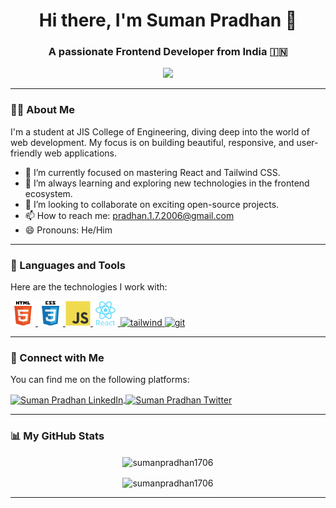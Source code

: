 <h1 align="center">Hi there, I'm Suman Pradhan 👋</h1>
<h3 align="center">A passionate Frontend Developer from India 🇮🇳</h3>

<p align="center">
  <img src="https://media.giphy.com/media/v1.Y2lkPTc5MGI3NjExMW15YnR0bnhuOWhlc21xcWR3bWdjamVvdWtyMzhlZ216cDN3bmVubCZlcD12MV9naWZzX3NlYXJjaCZjdD1n/izVaBHDd8FThK/giphy.gif" width="400" />
</p>

---

### 👨‍💻 About Me

I'm a student at JIS College of Engineering, diving deep into the world of web development. My focus is on building beautiful, responsive, and user-friendly web applications.

- 🔭 I’m currently focused on mastering React and Tailwind CSS.
- 🌱 I’m always learning and exploring new technologies in the frontend ecosystem.
- 👯 I’m looking to collaborate on exciting open-source projects.
- 📫 How to reach me: pradhan.1.7.2006@gmail.com
- 😄 Pronouns: He/Him

---

### 🚀 Languages and Tools

Here are the technologies I work with:

<p align="left">
  <a href="https://developer.mozilla.org/en-US/docs/Web/HTML" target="_blank" rel="noreferrer">
    <img src="https://raw.githubusercontent.com/devicons/devicon/master/icons/html5/html5-original-wordmark.svg" alt="html5" width="40" height="40"/>
  </a>
  <a href="https://developer.mozilla.org/en-US/docs/Web/CSS" target="_blank" rel="noreferrer">
    <img src="https://raw.githubusercontent.com/devicons/devicon/master/icons/css3/css3-original-wordmark.svg" alt="css3" width="40" height="40"/>
  </a>
  <a href="https://developer.mozilla.org/en-US/docs/Web/JavaScript" target="_blank" rel="noreferrer">
    <img src="https://raw.githubusercontent.com/devicons/devicon/master/icons/javascript/javascript-original.svg" alt="javascript" width="40" height="40"/>
  </a>
  <a href="https://reactjs.org/" target="_blank" rel="noreferrer">
    <img src="https://raw.githubusercontent.com/devicons/devicon/master/icons/react/react-original-wordmark.svg" alt="react" width="40" height="40"/>
  </a>
  <a href="https://tailwindcss.com/" target="_blank" rel="noreferrer">
    <img src="https://www.vectorlogo.zone/logos/tailwindcss/tailwindcss-icon.svg" alt="tailwind" width="40" height="40"/>
  </a>
  <a href="https://git-scm.com/" target="_blank" rel="noreferrer">
    <img src="https://www.vectorlogo.zone/logos/git-scm/git-scm-icon.svg" alt="git" width="40" height="40"/>
  </a>
</p>

---

### 🔗 Connect with Me

You can find me on the following platforms:

<p align="left">
<a href="https://www.linkedin.com/in/suman-pradhan-8a0b00313" target="_blank">
  <img align="center" src="https://raw.githubusercontent.com/rahuldkjain/github-profile-readme-generator/master/src/images/icons/Social/linked-in-alt.svg" alt="Suman Pradhan LinkedIn" height="30" width="40" />
</a>
<a href="https://x.com/pradhan_su85851" target="_blank">
  <img align="center" src="https://raw.githubusercontent.com/rahuldkjain/github-profile-readme-generator/master/src/images/icons/Social/twitter.svg" alt="Suman Pradhan Twitter" height="30" width="40" />
</a>
</p>

---

### 📊 My GitHub Stats

<p align="center">
  <img align="center" src="https://github-readme-stats.vercel.app/api?username=Sumanpradhan1706&show_icons=true&locale=en&theme=tokyonight" alt="sumanpradhan1706" />
</p>
<p align="center">
  <img align="center" src="https://github-readme-stats.vercel.app/api/top-langs?username=Sumanpradhan1706&layout=compact&locale=en&theme=tokyonight" alt="sumanpradhan1706" />
</p>

---
